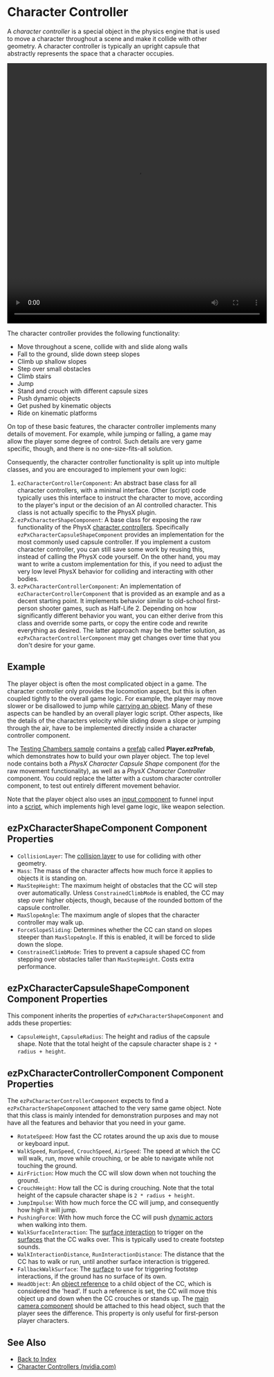 # Character Controller

A *character controller* is a special object in the physics engine that is used to move a character throughout a scene and make it collide with other geometry. A character controller is typically an upright capsule that abstractly represents the space that a character occupies.

<video src="media/cc.webm" width="600" height="600" autoplay loop></video>

The character controller provides the following functionality:

* Move throughout a scene, collide with and slide along walls
* Fall to the ground, slide down steep slopes
* Climb up shallow slopes
* Step over small obstacles
* Climb stairs
* Jump
* Stand and crouch with different capsule sizes
* Push dynamic objects
* Get pushed by kinematic objects
* Ride on kinematic platforms

On top of these basic features, the character controller implements many details of movement. For example, while jumping or falling, a game may allow the player some degree of control. Such details are very game specific, though, and there is no one-size-fits-all solution.

Consequently, the character controller functionality is split up into multiple classes, and you are encouraged to implement your own logic:

1. `ezCharacterControllerComponent`: An abstract base class for all character controllers, with a minimal interface. Other (script) code typically uses this interface to instruct the character to move, according to the player's input or the decision of an AI controlled character. This class is not actually specific to the PhysX plugin.
1. `ezPxCharacterShapeComponent`: A base class for exposing the raw functionality of the PhysX [character controllers](https://gameworksdocs.nvidia.com/PhysX/4.0/documentation/PhysXGuide/Manual/CharacterControllers.html#climbing-mode). Specifically `ezPxCharacterCapsuleShapeComponent` provides an implementation for the most commonly used capsule controller. If you implement a custom character controller, you can still save some work by reusing this, instead of calling the PhysX code yourself. On the other hand, you may want to write a custom implementation for this, if you need to adjust the very low level PhysX behavior for colliding and interacting with other bodies.
1. `ezPxCharacterControllerComponent`: An implementation of `ezCharacterControllerComponent` that is provided as an example and as a decent starting point. It implements behavior similar to old-school first-person shooter games, such as Half-Life 2. Depending on how significantly different behavior you want, you can either derive from this class and override some parts, or copy the entire code and rewrite everything as desired. The latter approach may be the better solution, as `ezPxCharacterControllerComponent` may get changes over time that you don't desire for your game.

## Example

The player object is often the most complicated object in a game. The character controller only provides the locomotion aspect, but this is often coupled tightly to the overall game logic. For example, the player may move slower or be disallowed to jump while [carrying an object](physx-grab-object-component.md). Many of these aspects can be handled by an overall player logic script. Other aspects, like the details of the characters velocity while sliding down a slope or jumping through the air, have to be implemented directly inside a character controller component.

The [Testing Chambers sample](../../samples/testing-chambers.md) contains a [prefab](../../prefabs/prefabs-overview.md) called **Player.ezPrefab**, which demonstrates how to build your own player object. The top level node contains both a *PhysX Character Capsule Shape* component (for the raw movement functionality), as well as a *PhysX Character Controller* component. You could replace the latter with a custom character controller component, to test out entirely different movement behavior.

Note that the player object also uses an [input component](../../input/input-component.md) to funnel input into a [script](../../custom-code/typescript/typescript-overview.md), which implements high level game logic, like weapon selection.

## ezPxCharacterShapeComponent Component Properties

* `CollisionLayer`: The [collision layer](../collision-shapes/collision-layers.md) to use for colliding with other geometry.
* `Mass`: The mass of the character affects how much force it applies to objects it is standing on.
* `MaxStepHeight`: The maximum height of obstacles that the CC will step over automatically. Unless `ConstrainedClimbMode` is enabled, the CC may step over higher objects, though, because of the rounded bottom of the capsule controller.
* `MaxSlopeAngle`: The maximum angle of slopes that the character controller may walk up.
* `ForceSlopeSliding`: Determines whether the CC can stand on slopes steeper than `MaxSlopeAngle`. If this is enabled, it will be forced to slide down the slope.
* `ConstrainedClimbMode`: Tries to prevent a capsule shaped CC from stepping over obstacles taller than `MaxStepHeight`. Costs extra performance.

## ezPxCharacterCapsuleShapeComponent Component Properties

This component inherits the properties of `ezPxCharacterShapeComponent` and adds these properties:

* `CapsuleHeight`, `CapsuleRadius`: The height and radius of the capsule shape. Note that the total height of the capsule character shape is `2 * radius + height`.

## ezPxCharacterControllerComponent Component Properties

The `ezPxCharacterControllerComponent` expects to find a `ezPxCharacterShapeComponent` attached to the very same game object. Note that this class is mainly intended for demonstration purposes and may not have all the features and behavior that you need in your game.

* `RotateSpeed`: How fast the CC rotates around the up axis due to mouse or keyboard input.
* `WalkSpeed`, `RunSpeed`, `CrouchSpeed`, `AirSpeed`: The speed at which the CC will walk, run, move while crouching, or be able to navigate while not touching the ground.
* `AirFriction`: How much the CC will slow down when not touching the ground.
* `CrouchHeight`: How tall the CC is during crouching. Note that the total height of the capsule character shape is `2 * radius + height`.
* `JumpImpulse`: With how much force the CC will jump, and consequently how high it will jump.
* `PushingForce`: With how much force the CC will push [dynamic actors](../actors/physx-dynamic-actor-component.md) when walking into them.
* `WalkSurfaceInteraction`: The [surface interaction](../../materials/surfaces.md#surface-interactions) to trigger on the [surfaces](../../materials/surfaces.md) that the CC walks over. This is typically used to create footstep sounds.
* `WalkInteractionDistance`, `RunInteractionDistance`: The distance that the CC has to walk or run, until another surface interaction is triggered.
* `FallbackWalkSurface`: The [surface](../../materials/surfaces.md) to use for triggering footstep interactions, if the ground has no surface of its own.
* `HeadObject`: An [object reference](../../scenes/object-references.md) to a child object of the CC, which is considered the 'head'. If such a reference is set, the CC will move this object up and down when the CC crouches or stands up. The [main camera component](../../graphics/camera-component.md) should be attached to this head object, such that the player sees the difference. This property is only useful for first-person player characters.

## See Also

* [Back to Index](../../index.md)
* [Character Controllers (nvidia.com)](https://gameworksdocs.nvidia.com/PhysX/4.0/documentation/PhysXGuide/Manual/CharacterControllers.html)
